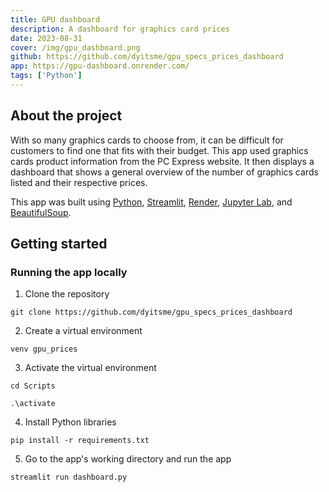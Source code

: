 ```yaml
---
title: GPU dashboard
description: A dashboard for graphics card prices
date: 2023-08-31
cover: /img/gpu_dashboard.png
github: https://github.com/dyitsme/gpu_specs_prices_dashboard
app: https://gpu-dashboard.onrender.com/
tags: ['Python']
---
```


## About the project

With so many graphics cards to choose from, it can be difficult for customers to find one that fits with their budget. This app used graphics cards product information from the PC Express website. It then displays a dashboard that shows a general overview of the number of graphics cards listed and their respective prices. 

This app was built using [Python](https://www.python.org/), [Streamlit](https://streamlit.io/), [Render](https://render.com/), [Jupyter Lab](https://jupyter.org/), and [BeautifulSoup](https://www.crummy.com/software/BeautifulSoup/).

## Getting started

### Running the app locally

1. Clone the repository
```
git clone https://github.com/dyitsme/gpu_specs_prices_dashboard
```

2. Create a virtual environment
```
venv gpu_prices
```

3. Activate the virtual environment
```
cd Scripts
```
```
.\activate
```

4. Install Python libraries
```
pip install -r requirements.txt
```

5. Go to the app's working directory and run the app
```
streamlit run dashboard.py
```